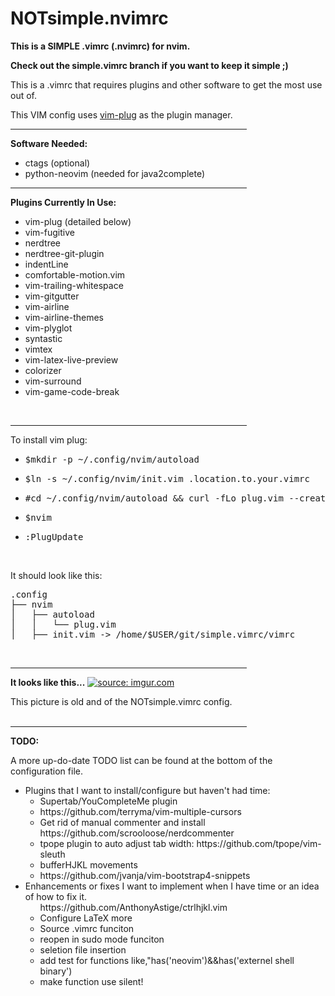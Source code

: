 # NOTsimple.nvimrc
<strong>This is a SIMPLE .vimrc (.nvimrc) for nvim.</strong>
<p><strong>Check out the simple.vimrc branch if you want to keep it simple ;)</strong></p>
<p>This is a .vimrc that requires plugins and other software to get the most use out of.</p>
<p>This VIM config uses <a href=https://github.com/junegunn/vim-plug>vim-plug</a> as the plugin manager.</p>
<hr width="75%" align="center" noshade>
<strong>Software Needed:</strong>
<ul>
<li>ctags (optional)
<li>python-neovim (needed for java2complete)
</ul>
<hr width="75%" align="center">
<strong>Plugins Currently In Use:</strong>
<ul>
<li>vim-plug (detailed below)
<li>vim-fugitive
<li>nerdtree
<li>nerdtree-git-plugin
<li>indentLine
<li>comfortable-motion.vim
<li>vim-trailing-whitespace
<li>vim-gitgutter
<li>vim-airline
<li>vim-airline-themes
<li>vim-plyglot
<li>syntastic
<li>vimtex
<li>vim-latex-live-preview
<li>colorizer
<li>vim-surround
<li>vim-game-code-break
</ul>
<br>
<hr width="75%" align="center" noshade>
<p>To install vim plug:
<ul>
<li><pre>$mkdir -p ~/.config/nvim/autoload</pre>
<li><pre>$ln -s ~/.config/nvim/init.vim .location.to.your.vimrc</pre>
<li><pre>#cd ~/.config/nvim/autoload && curl -fLo plug.vim --create-dirs \https://raw.githubusercontent.com/junegunn/vim-plug/master/plug.vim</pre>
<li><pre>$nvim</pre>
<li><pre>:PlugUpdate</pre>
</ul>
<br>
<p>It should look like this:</p>
<pre>
.config
├── nvim
│   ├── autoload
│   │   └── plug.vim
│   ├── init.vim -> /home/$USER/git/simple.vimrc/vimrc
</pre>
<br>
<hr width="75%" align="center" noshade>
<strong>It looks like this...</strong>
<a href="http://imgur.com/y9wF8Tm"><img src="http://i.imgur.com/y9wF8Tm.png" title="source: imgur.com" /></a>
<p>This picture is old and of the NOTsimple.vimrc config.
<br>
<br>
<hr width="75%" align="center" noshade>
<strong>TODO:</strong>
<p>A more up-do-date TODO list can be found at the bottom of the configuration file.
<ul>
<li>Plugins that I want to install/configure but haven't had time:
<ul>
<li>Supertab/YouCompleteMe plugin
<li>https://github.com/terryma/vim-multiple-cursors
<li>Get rid of manual commenter and install https://github.com/scrooloose/nerdcommenter
<li>tpope plugin to auto adjust tab width: https://github.com/tpope/vim-sleuth
<li>bufferHJKL movements
<li>https://github.com/jvanja/vim-bootstrap4-snippets
</ul>
<li>Enhancements or fixes I want to implement when I have time or an idea of how to fix it.
<ul>https://github.com/AnthonyAstige/ctrlhjkl.vim
<li>Configure LaTeX more
<li>Source .vimrc funciton
<li>reopen in sudo mode funciton
<li>seletion file insertion
<li>add test for functions like,"has('neovim')&&has('externel shell binary')
<li>make function use silent!
</ul>
</ul>

